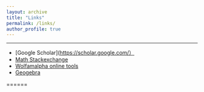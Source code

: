 ```yaml
---
layout: archive
title: "Links"
permalink: /links/
author_profile: true
---
```


- - -

+ [Google Scholar](https://scholar.google.com/）
+ [Math Stackexchange](https://math.stackexchange.com/)
+ [Wolfamalpha online tools](https://www.wolframalpha.com/)
+ [Geogebra](https://www.geogebra.org/)



======
